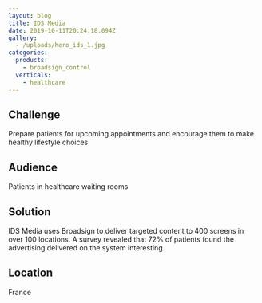 ```yaml
---
layout: blog
title: IDS Media
date: 2019-10-11T20:24:18.094Z
gallery:
  - /uploads/hero_ids_1.jpg
categories:
  products:
    - broadsign_control
  verticals:
    - healthcare
---
```


## Challenge

Prepare patients for upcoming appointments and encourage them to make healthy lifestyle choices

## Audience

Patients in healthcare waiting rooms

## Solution

IDS Media uses Broadsign to deliver targeted content to 400 screens in over 100 locations. A survey revealed that 72% of patients found the advertising delivered on the system interesting.

## Location

France
